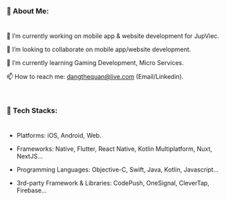 ### 💫 About Me: 
#

🚀 I’m currently working on mobile app & website development for JupViec.

👯 I’m looking to collaborate on mobile app/website development.

🌱 I’m currently learning Gaming Development, Micro Services.

📫 How to reach me: dangthequan@live.com (Email/Linkedin).


<br/>

### 🍄 Tech Stacks:
#

+ Platforms: iOS, Android, Web.

+ Frameworks: Native, Flutter, React Native, Kotlin Multiplatform, Nuxt, NextJS...

+ Programming Languages: Objective-C, Swift, Java, Kotlin, Javascript...

+ 3rd-party Framework & Libraries: CodePush, OneSignal, CleverTap, Firebase...
